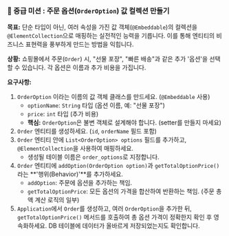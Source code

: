 ### 🥈 중급 미션 : 주문 옵션(`OrderOption`) 값 컬렉션 만들기

**목표:** 단순 타입이 아닌, 여러 속성을 가진 값 객체(`@Embeddable`)의 컬렉션을 `@ElementCollection`으로 매핑하는 실전적인 능력을 기릅니다. 이를 통해 엔티티의 비즈니스 표현력을 풍부하게 만드는 방법을 익힙니다.

**상황:** 쇼핑몰에서 주문(`Order`) 시, "선물 포장", "빠른 배송"과 같은 추가 '옵션'을 선택할 수 있습니다. 각 옵션은 이름과 추가 비용을 가집니다.

**요구사항:**
1.  `OrderOption` 이라는 이름의 값 객체 클래스를 만드세요. (`@Embeddable` 사용)
    * `optionName`: `String` 타입 (옵션 이름, 예: "선물 포장")
    * `price`: `int` 타입 (추가 비용)
    * **핵심:** `OrderOption`은 불변 객체로 설계해야 합니다. (setter를 만들지 마세요)
2.  `Order` 엔티티를 생성하세요. (`id`, `orderName` 필드 포함)
3.  `Order` 엔티티 안에 `List<OrderOption> options` 필드를 추가하고, `@ElementCollection`을 사용하여 매핑하세요.
    * 생성될 테이블 이름은 `order_options`로 지정합니다.
4.  `Order` 엔티티에 `addOption(OrderOption option)`과 `getTotalOptionPrice()`라는 **'행위(Behavior)'**를 추가하세요.
    * `addOption`: 주문에 옵션을 추가하는 책임.
    * `getTotalOptionPrice`: 모든 옵션의 가격을 합산하여 반환하는 책임. (주문 총액 계산 로직의 일부)
5.  `Application`에서 `Order`를 생성하고, 여러 `OrderOption`을 추가한 뒤, `getTotalOptionPrice()` 메서드를 호출하여 총 옵션 가격이 정확한지 확인 후 영속화하세요. DB 테이블에 데이터가 올바르게 저장되었는지도 확인합니다.